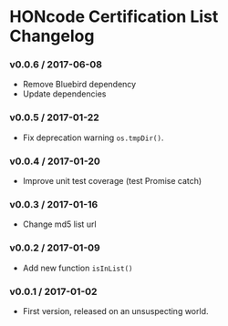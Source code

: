 HONcode Certification List Changelog
====================================

### v0.0.6 / 2017-06-08

  - Remove Bluebird dependency
  - Update dependencies

### v0.0.5 / 2017-01-22

  - Fix deprecation warning `os.tmpDir()`.

### v0.0.4 / 2017-01-20

  - Improve unit test coverage (test Promise catch)

### v0.0.3 / 2017-01-16

  - Change md5 list url

### v0.0.2 / 2017-01-09

  - Add new function `isInList()`

### v0.0.1 / 2017-01-02

  - First version, released on an unsuspecting world.
